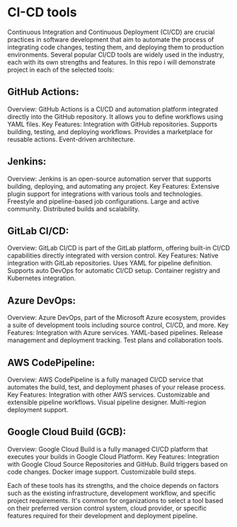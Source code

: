 # CI-CD tools 


Continuous Integration and Continuous Deployment (CI/CD) are crucial practices in software development that aim to automate the process of integrating code changes, testing them, and deploying them to production environments. Several popular CI/CD tools are widely used in the industry, each with its own strengths and features. In this repo i will demonstrate project in each of the selected tools:

## GitHub Actions:

Overview: GitHub Actions is a CI/CD and automation platform integrated directly into the GitHub repository. It allows you to define workflows using YAML files.
Key Features:
Integration with GitHub repositories.
Supports building, testing, and deploying workflows.
Provides a marketplace for reusable actions.
Event-driven architecture.

## Jenkins:

Overview: Jenkins is an open-source automation server that supports building, deploying, and automating any project.
Key Features:
Extensive plugin support for integrations with various tools and technologies.
Freestyle and pipeline-based job configurations.
Large and active community.
Distributed builds and scalability.

## GitLab CI/CD:

Overview: GitLab CI/CD is part of the GitLab platform, offering built-in CI/CD capabilities directly integrated with version control.
Key Features:
Native integration with GitLab repositories.
Uses YAML for pipeline definition.
Supports auto DevOps for automatic CI/CD setup.
Container registry and Kubernetes integration.

## Azure DevOps:

Overview: Azure DevOps, part of the Microsoft Azure ecosystem, provides a suite of development tools including source control, CI/CD, and more.
Key Features:
Integration with Azure services.
YAML-based pipelines.
Release management and deployment tracking.
Test plans and collaboration tools.

## AWS CodePipeline:

Overview: AWS CodePipeline is a fully managed CI/CD service that automates the build, test, and deployment phases of your release process.
Key Features:
Integration with other AWS services.
Customizable and extensible pipeline workflows.
Visual pipeline designer.
Multi-region deployment support.

## Google Cloud Build (GCB):

Overview: Google Cloud Build is a fully managed CI/CD platform that executes your builds in Google Cloud Platform.
Key Features:
Integration with Google Cloud Source Repositories and GitHub.
Build triggers based on code changes.
Docker image support.
Customizable build steps.

Each of these tools has its strengths, and the choice depends on factors such as the existing infrastructure, development workflow, and specific project requirements. It's common for organizations to select a tool based on their preferred version control system, cloud provider, or specific features required for their development and deployment pipeline.
